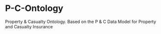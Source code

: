 # P-C-Ontology
Property &amp; Casualty Ontology. Based on the P &amp; C Data Model for Property and Casualty Insurance
